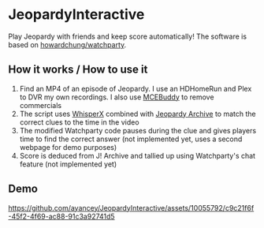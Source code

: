 # JeopardyInteractive
Play Jeopardy with friends and keep score automatically! The software is based on [howardchung/watchparty](https://github.com/howardchung/watchparty). 

## How it works / How to use it

1. Find an MP4 of an episode of Jeopardy. I use an HDHomeRun and Plex to DVR my own recordings. I also use [MCEBuddy](http://www.mcebuddy2x.com/) to remove commercials
2. The script uses [WhisperX](https://github.com/m-bain/whisperX) combined with [Jeopardy Archive](https://j-archive.com/) to match the correct clues to the time in the video
3. The modified Watchparty code pauses during the clue and gives players time to find the correct answer (not implemented yet, uses a second webpage for demo purposes)
4. Score is deduced from J! Archive and tallied up using Watchparty's chat feature (not implemented yet)

## Demo
https://github.com/ayancey/JeopardyInteractive/assets/10055792/c9c21f6f-45f2-4f69-ac88-91c3a92741d5

